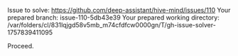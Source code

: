 Issue to solve: https://github.com/deep-assistant/hive-mind/issues/110
Your prepared branch: issue-110-5db43e39
Your prepared working directory: /var/folders/cl/831lqjgd58v5mb_m74cfdfcw0000gn/T/gh-issue-solver-1757839411095

Proceed.
